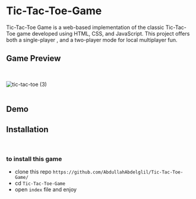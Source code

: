 # Tic-Tac-Toe-Game
Tic-Tac-Toe Game is a web-based implementation of the classic Tic-Tac-Toe game developed using HTML, CSS, and JavaScript. This project offers both a single-player , and a two-player mode for local multiplayer fun.

## Game Preview
<br>

![tic-tac-toe (3)](https://github.com/AbdullahAbdelglil/Tic-Tac-Toe-Game/assets/118194521/ddbf8e71-0f9e-4921-85b0-609297c63b1d)
<br><br>

## Demo


## Installation

<br>

### to install this game 
- clone this repo `https://github.com/AbdullahAbdelglil/Tic-Tac-Toe-Game/`
- cd `Tic-Tac-Toe-Game`
- open `index` file and enjoy 
